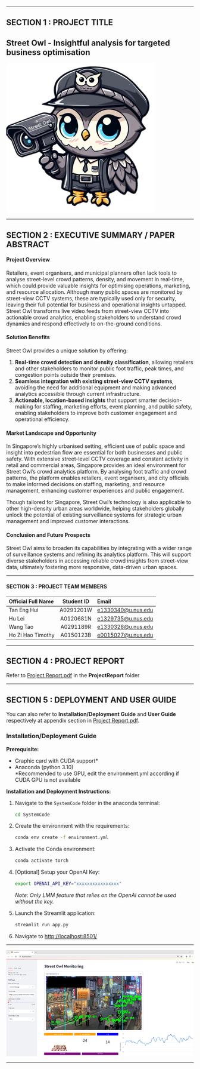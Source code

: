 ﻿

---

## SECTION 1 : PROJECT TITLE
## Street Owl - Insightful analysis for targeted business optimisation

<img src="Images/streetowl.png" width="400" />  

---

## SECTION 2 : EXECUTIVE SUMMARY / PAPER ABSTRACT
#### Project Overview  
Retailers, event organisers, and municipal planners often lack tools to analyse street-level crowd patterns, density, and movement in real-time, which could provide valuable insights for optimising operations, marketing, and resource allocation. Although many public spaces are monitored by street-view CCTV systems, these are typically used only for security, leaving their full potential for business and operational insights untapped. Street Owl transforms live video feeds from street-view CCTV into actionable crowd analytics, enabling stakeholders to understand crowd dynamics and respond effectively to on-the-ground conditions.

#### Solution Benefits  
Street Owl provides a unique solution by offering:

1. **Real-time crowd detection and density classification**, allowing retailers and other stakeholders to monitor public foot traffic, peak times, and congestion points outside their premises.
2. **Seamless integration with existing street-view CCTV systems**, avoiding the need for additional equipment and making advanced analytics accessible through current infrastructure.
3. **Actionable, location-based insights** that support smarter decision-making for staffing, marketing efforts, event planning, and public safety, enabling stakeholders to improve both customer engagement and operational efficiency.

#### Market Landscape and Opportunity  
In Singapore’s highly urbanised setting, efficient use of public space and insight into pedestrian flow are essential for both businesses and public safety. With extensive street-level CCTV coverage and constant activity in retail and commercial areas, Singapore provides an ideal environment for Street Owl’s crowd analytics platform. By analysing foot traffic and crowd patterns, the platform enables retailers, event organisers, and city officials to make informed decisions on staffing, marketing, and resource management, enhancing customer experiences and public engagement.

Though tailored for Singapore, Street Owl’s technology is also applicable to other high-density urban areas worldwide, helping stakeholders globally unlock the potential of existing surveillance systems for strategic urban management and improved customer interactions.

#### Conclusion and Future Prospects  
Street Owl aims to broaden its capabilities by integrating with a wider range of surveillance systems and refining its analytics platform. This will support diverse stakeholders in accessing reliable crowd insights from street-view data, ultimately fostering more responsive, data-driven urban spaces.

---

#### SECTION 3 : PROJECT TEAM MEMBERS

| Official Full Name  | Student ID | Email  |
| :------------ |:---------------:| :-----|
| Tan Eng Hui | A0291201W | e1330340@u.nus.edu |
| Hu Lei | A0120681N | e1329735@u.nus.edu |
| Wang Tao | A0291189R | e1330328@u.nus.edu |
| Ho Zi Hao Timothy| A0150123B | e0015027@u.nus.edu |

---

## SECTION 4 : PROJECT REPORT

Refer to [Project Report.pdf](ProjectReport/Project%20Report.pdf) in the **ProjectReport** folder


---

## SECTION 5 : DEPLOYMENT AND USER GUIDE

You can also refer to **Installation/Deployment Guide** and **User Guide** respectively at appendix section in [Project Report.pdf](ProjectReport/Project%20Report.pdf). 


### Installation/Deployment Guide

**Prerequisite:**
- Graphic card with CUDA support*  
- Anaconda (python 3.10)  
*Recommended to use GPU, edit the environment.yml according if CUDA GPU is not available  

**Installation and Deployment Instructions:**

1. Navigate to the `SystemCode` folder in the anaconda terminal:
   ```bash
   cd SystemCode
   ```

2. Create the environment with the requirements:
   ```bash
   conda env create -f environment.yml
   ```

3. Activate the Conda environment:
   ```bash
   conda activate torch
   ```

4. [Optional] Setup your OpenAI Key:
   ```bash
   export OPENAI_API_KEY="xxxxxxxxxxxxxxxx"
   ```
   *Note: Only LMM feature that relies on the OpenAI cannot be used without the key.*

5. Launch the Streamlit application:
   ```bash
   streamlit run app.py
   ```

6. Navigate to [http://localhost:8501/](http://localhost:8501/)

---

![Street Owl Web Application](Images/web_screenshot.png)



---
